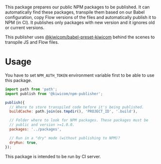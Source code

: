 This package prepares our public NPM packages to be published. It can automatically find these packages, transpile them based on our Babel configuration, copy Flow versions of the files and automatically publish it to NPM (in CI). It publishes only packages with new version and it ignores old or current versions.

This publisher uses [@kiwicom/babel-preset-kiwicom](https://www.npmjs.com/package/@kiwicom/babel-preset-kiwicom) behind the scenes to transpile JS and Flow files.

# Usage

You have to set `NPM_AUTH_TOKEN` environment variable first to be able to use this package.

```js
import path from 'path';
import publish from '@kiwicom/npm-publisher';

publish({
  // Where to store transpiled code before it's being published.
  buildCache: path.join(os.tmpdir(), 'PROJECT_ID', '.build'),

  // Folder where to look for NPM packages. These packages must be
  // public and version >=1.0.0.
  packages: '../packages',

  // Run in a "dry" mode (without publishing to NPM)?
  dryRun: true,
});
```

This package is intended to be run by CI server.
